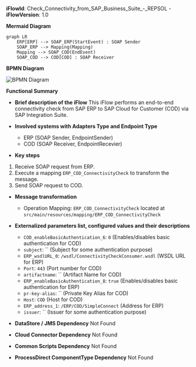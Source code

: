 **iFlowId**: Check_Connectivity_from_SAP_Business_Suite_-_REPSOL - **iFlowVersion**: 1.0

**Mermaid Diagram**
```mermaid
graph LR
    ERP[ERP] --> SOAP_ERP(StartEvent) : SOAP Sender
    SOAP_ERP --> Mapping(Mapping)
    Mapping --> SOAP_COD(EndEvent)
    SOAP_COD --> COD[COD] : SOAP Receiver
```
**BPMN Diagram**

![BPMN Diagram](./Check_Connectivity_from_SAP_Business_Suite_-_REPSOL-1.0.3.png "BPMN Diagram")

**Functional Summary**
- **Brief description of the iFlow**
This iFlow performs an end-to-end connectivity check from SAP ERP to SAP Cloud for Customer (COD) via SAP Integration Suite.

- **Involved systems with Adapters Type and Endpoint Type**
    - ERP (SOAP Sender, EndpointSender)
    - COD (SOAP Receiver, EndpointRecevier)

- **Key steps**
1.  Receive SOAP request from ERP.
2.  Execute a mapping `ERP_COD_ConnectivityCheck` to transform the message.
3.  Send SOAP request to COD.

- **Message transformation**
    - Operation Mapping: `ERP_COD_ConnectivityCheck` located at `src/main/resources/mapping/ERP_COD_ConnectivityCheck`

- **Externalized parameters list, configured values and their descriptions**
    - `COD_enableBasicAuthentication_6`: `0` (Enables/disables basic authentication for COD)
    - `subject`: `` (Subject for some authentication purpose)
    - `ERP_wsdlURL_0`: `/wsdl/ConnectivityCheckConsumer.wsdl` (WSDL URL for ERP)
    - `Port`: `443` (Port number for COD)
    - `artifactname`: `` (Artifact Name for COD)
    - `ERP_enableBasicAuthentication_8`: `true` (Enables/disables basic authentication for ERP)
    - `pr-key-alias`: `` (Private Key Alias for COD)
    - `Host`: `COD` (Host for COD)
    - `ERP_address_1`: `/ERP/COD/SimpleConnect` (Address for ERP)
    - `issuer`: `` (Issuer for some authentication purpose)

- **DataStore / JMS Dependency**
Not Found

- **Cloud Connector Dependency**
Not Found

- **Common Scripts Dependency**
Not Found

- **ProcessDirect ComponentType Dependency**
Not Found